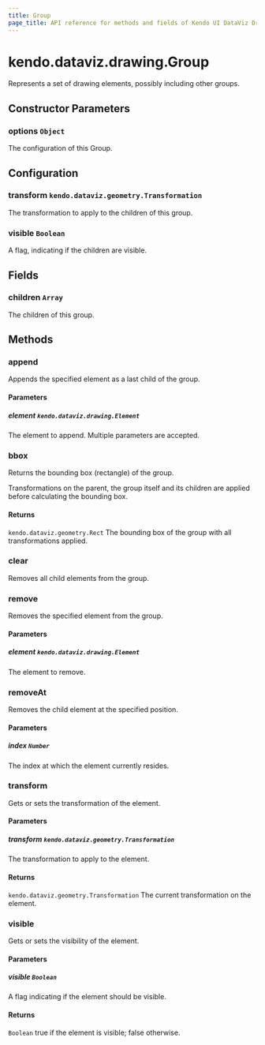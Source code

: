 ```yaml
---
title: Group
page_title: API reference for methods and fields of Kendo UI DataViz Drawing Group
---
```


# kendo.dataviz.drawing.Group
Represents a set of drawing elements, possibly including other groups.

## Constructor Parameters

### options `Object`
The configuration of this Group.

## Configuration

### transform `kendo.dataviz.geometry.Transformation`
The transformation to apply to the children of this group.

### visible `Boolean`
A flag, indicating if the children are visible.

## Fields

### children `Array`
The children of this group.

## Methods

### append
Appends the specified element as a last child of the group.

#### Parameters

##### element `kendo.dataviz.drawing.Element`
The element to append. Multiple parameters are accepted.


### bbox
Returns the bounding box (rectangle) of the group.

Transformations on the parent, the group itself and its children are applied
before calculating the bounding box.

#### Returns
`kendo.dataviz.geometry.Rect` The bounding box of the group with all transformations applied.


### clear
Removes all child elements from the group.


### remove
Removes the specified element from the group.

#### Parameters

##### element `kendo.dataviz.drawing.Element`
The element to remove.


### removeAt
Removes the child element at the specified position.

#### Parameters

##### index `Number`
The index at which the element currently resides.


### transform
Gets or sets the transformation of the element.

#### Parameters

##### transform `kendo.dataviz.geometry.Transformation`
The transformation to apply to the element.

#### Returns
`kendo.dataviz.geometry.Transformation` The current transformation on the element.


### visible
Gets or sets the visibility of the element.

#### Parameters

##### visible `Boolean`
A flag indicating if the element should be visible.

#### Returns
`Boolean` true if the element is visible; false otherwise.

